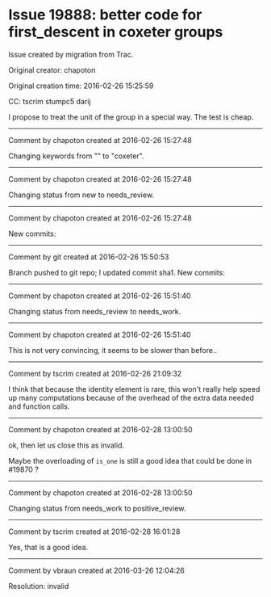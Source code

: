 # Issue 19888: better code for first_descent in coxeter groups

Issue created by migration from Trac.

Original creator: chapoton

Original creation time: 2016-02-26 15:25:59

CC:  tscrim stumpc5 darij

I propose to treat the unit of the group in a special way. The test is cheap.


---

Comment by chapoton created at 2016-02-26 15:27:48

Changing keywords from "" to "coxeter".


---

Comment by chapoton created at 2016-02-26 15:27:48

Changing status from new to needs_review.


---

Comment by chapoton created at 2016-02-26 15:27:48

New commits:


---

Comment by git created at 2016-02-26 15:50:53

Branch pushed to git repo; I updated commit sha1. New commits:


---

Comment by chapoton created at 2016-02-26 15:51:40

Changing status from needs_review to needs_work.


---

Comment by chapoton created at 2016-02-26 15:51:40

This is not very convincing, it seems to be slower than before..


---

Comment by tscrim created at 2016-02-26 21:09:32

I think that because the identity element is rare, this won't really help speed up many computations because of the overhead of the extra data needed and function calls.


---

Comment by chapoton created at 2016-02-28 13:00:50

ok, then let us close this as invalid.

Maybe the overloading of `is_one` is still a good idea that could be done in #19870 ?


---

Comment by chapoton created at 2016-02-28 13:00:50

Changing status from needs_work to positive_review.


---

Comment by tscrim created at 2016-02-28 16:01:28

Yes, that is a good idea.


---

Comment by vbraun created at 2016-03-26 12:04:26

Resolution: invalid
